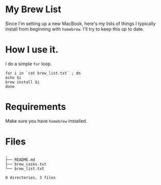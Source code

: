 # My Brew List

Since I'm setting up a new MacBook, here's my lists of things I typically install from 
beginning with `homebrew`. I'll try to keep this up to date.

# How I use it.

I do a simple `for` loop.

```
for i in `cat brew_list.txt` ; do
echo $i
brew install $i
done
```

# Requirements

Make sure you have `homebrew` installed. 


# Files
```
.
├── README.md
├── brew_casks.txt
└── brew_list.txt

0 directories, 3 files
```
